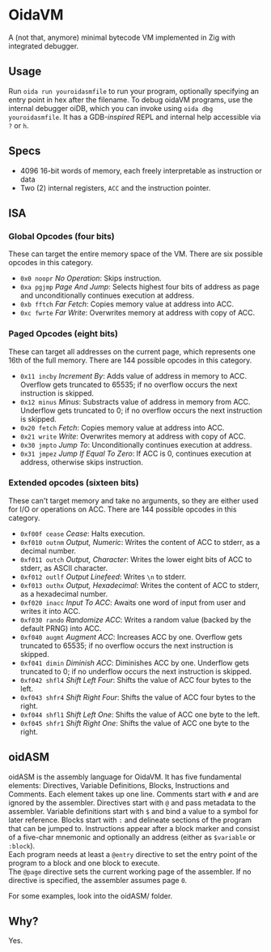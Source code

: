 # OidaVM

A (not that, anymore) minimal bytecode VM implemented in Zig with integrated debugger.

## Usage

Run `oida run youroidasmfile` to run your program, optionally specifying an entry point in hex after the filename. To debug oidaVM programs, use the internal debugger oiDB, which you can invoke using `oida dbg youroidasmfile`. It has a GDB-*inspired* REPL and internal help accessible via `?` or `h`.

## Specs

- 4096 16-bit words of memory, each freely interpretable as instruction or data
- Two (2) internal registers, `ACC` and the instruction pointer.

## ISA

### Global Opcodes (four bits)

These can target the entire memory space of the VM. There are six possible opcodes in this category.

- `0x0 noopr` *No Operation*: Skips instruction.
- `0xa pgjmp` *Page And Jump*: Selects highest four bits of address as page and unconditionally continues execution at address.
- `0xb fftch` *Far Fetch*: Copies memory value at address into ACC.
- `0xc fwrte` *Far Write*: Overwrites memory at address with copy of ACC.

### Paged Opcodes (eight bits)

These can target all addresses on the current page, which represents one 16th of the full memory. There are 144 possible opcodes in this category.

- `0x11 incby` *Increment By*: Adds value of address in memory to ACC. Overflow gets truncated to 65535; if no overflow occurs the next instruction is skipped.
- `0x12 minus` *Minus*: Substracts value of address in memory from ACC. Underflow gets truncated to 0; if no overflow occurs the next instruction is skipped.
- `0x20 fetch` *Fetch*: Copies memory value at address into ACC.
- `0x21 write` *Write*: Overwrites memory at address with copy of ACC.
- `0x30 jmpto` *Jump To*: Unconditionally continues execution at address.
- `0x31 jmpez` *Jump If Equal To Zero*: If ACC is 0, continues execution at address, otherwise skips instruction.

### Extended opcodes (sixteen bits)

These can't target memory and take no arguments, so they are either used for I/O or operations on ACC. There are 144 possible opcodes in this category.

- `0xf00f cease` *Cease*: Halts execution.
- `0xf010 outnm` *Output, Numeric*: Writes the content of ACC to stderr, as a decimal number.
- `0xf011 outch` *Output, Character*: Writes the lower eight bits of ACC to stderr, as ASCII character.
- `0xf012 outlf` *Output Linefeed*: Writes `\n` to stderr.
- `0xf013 outhx` *Output, Hexadecimal*: Writes the content of ACC to stderr, as a hexadecimal number.
- `0xf020 inacc` *Input To ACC*: Awaits one word of input from user and writes it into ACC.
- `0xf030 rando` *Randomize ACC*: Writes a random value (backed by the default PRNG) into ACC.
- `0xf040 augmt` *Augment ACC*: Increases ACC by one. Overflow gets truncated to 65535; if no overflow occurs the next instruction is skipped.
- `0xf041 dimin` *Diminish ACC*: Diminishes ACC by one. Underflow gets truncated to 0; if no underflow occurs the next instruction is skipped.
- `0xf042 shfl4` *Shift Left Four*: Shifts the value of ACC four bytes to the left.
- `0xf043 shfr4` *Shift Right Four*: Shifts the value of ACC four bytes to the right.
- `0xf044 shfl1` *Shift Left One*: Shifts the value of ACC one byte to the left.
- `0xf045 shfr1` *Shift Right One*: Shifts the value of ACC one byte to the right.

## oidASM

oidASM is the assembly language for OidaVM. It has five fundamental elements: Directives, Variable Definitions, Blocks, Instructions and Comments. Each element takes up one line. Comments start with `#` and are ignored by the assembler. Directives start with `@` and pass metadata to the assembler. Variable definitions start with `$` and bind a value to a symbol for later reference. Blocks start with `:` and delineate sections of the program that can be jumped to. Instructions appear after a block marker and consist of a five-char mnemonic and optionally an address (either as `$variable` or `:block`).  
Each program needs at least a `@entry` directive to set the entry point of the program to a block and one block to execute.  
The `@page` directive sets the current working page of the assembler. If no directive is specified, the assembler assumes page `0`.

For some examples, look into the oidASM/ folder.

## Why?

Yes.
